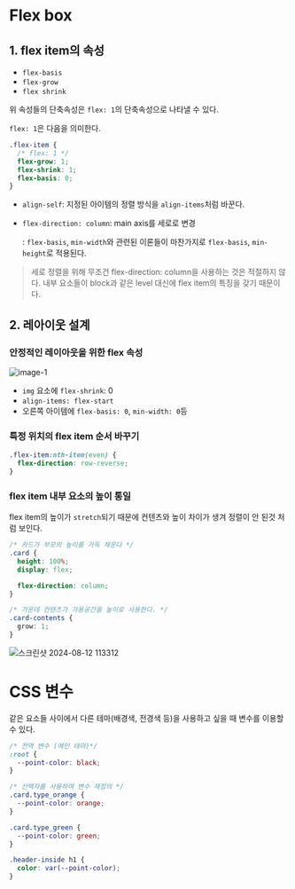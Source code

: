 # Flex box

## 1. flex item의 속성

- `flex-basis`
- `flex-grow`
- `flex shrink`

위 속성들의 단축속성은 `flex: 1`의 단축속성으로 나타낼 수 있다.

`flex: 1`은 다음을 의미한다.

```css
.flex-item {
  /* flex: 1 */
  flex-grow: 1;
  flex-shrink: 1;
  flex-basis: 0;
}
```

- `align-self`: 지정된 아이템의 정렬 방식을 `align-items`처럼 바꾼다.

- `flex-direction: column`: main axis를 세로로 변경

  : `flex-basis`, `min-width`와 관련된 이론들이 마찬가지로 `flex-basis`, `min-height`로 적용된다.

> 세로 정렬을 위해 무조건 flex-direction: column을 사용하는 것은 적절하지 않다. 내부 요소들이 block과 같은 level 대신에 flex item의 특징을 갖기 때문이다.

## 2. 레아이웃 설계

### 안정적인 레이아웃을 위한 flex 속성

![image-1](https://github.com/user-attachments/assets/4102e8f6-96a8-47f9-8adf-7f3d75f94a3f)

- `img` 요소에 `flex-shrink`: 0
- `align-items: flex-start`
- 오른쪽 아이템에 `flex-basis: 0`, `min-width: 0`등

### 특정 위치의 flex item 순서 바꾸기

```css
.flex-item:nth-item(even) {
  flex-direction: row-reverse;
}
```

### flex item 내부 요소의 높이 통일

flex item의 높이가 `stretch`되기 때문에 컨텐츠와 높이 차이가 생겨 정렬이 안 된것 처럼 보인다.

```css
/* 카드가 부모의 높이를 가득 채운다 */
.card {
  height: 100%;
  display: flex;

  flex-direction: column;
}

/* 가운데 컨텐츠가 가용공간을 높이로 사용한다. */
.card-contents {
  grow: 1;
}
```

![스크린샷 2024-08-12 113312](https://github.com/user-attachments/assets/f388ca11-eeb3-45bf-b385-ff329a015210)

# CSS 변수

같은 요소들 사이에서 다른 테마(배경색, 전경색 등)을 사용하고 싶을 때 변수를 이용할 수 있다.

```css
/* 전역 변수 (메인 테마)*/
:root {
  --point-color: black;
}

/* 선택자를 사용하여 변수 재정의 */
.card.type_orange {
  --point-color: orange;
}

.card.type_green {
  --point-color: green;
}

.header-inside h1 {
  color: var(--point-color);
}
```
